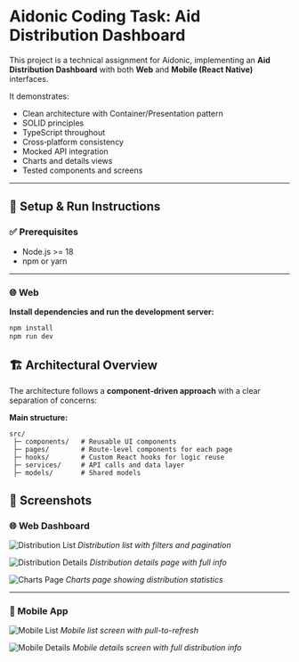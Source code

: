 # Aidonic Coding Task: Aid Distribution Dashboard

This project is a technical assignment for Aidonic, implementing an **Aid Distribution Dashboard** with both **Web** and **Mobile (React Native)** interfaces.

It demonstrates:
- Clean architecture with Container/Presentation pattern
- SOLID principles
- TypeScript throughout
- Cross‑platform consistency
- Mocked API integration
- Charts and details views
- Tested components and screens

---

## 🚀 Setup & Run Instructions

### ✅ Prerequisites
- Node.js >= 18
- npm or yarn

---

### 🌐 Web
**Install dependencies and run the development server:**
```bash
npm install
npm run dev

```
## 🏗️ Architectural Overview

The architecture follows a **component‑driven approach** with a clear separation of concerns:

**Main structure:**
```text
src/
 ├─ components/   # Reusable UI components
 ├─ pages/        # Route-level components for each page
 ├─ hooks/        # Custom React hooks for logic reuse
 ├─ services/     # API calls and data layer
 ├─ models/       # Shared models
```

## 📸 Screenshots

### 🌐 Web Dashboard

![Distribution List](./docs/screenshots/web-list.png)
*Distribution list with filters and pagination*

![Distribution Details](./docs/screenshots/web-details.png)
*Distribution details page with full info*

![Charts Page](./docs/screenshots/web-charts.png)
*Charts page showing distribution statistics*

---

### 📱 Mobile App

![Mobile List](./docs/screenshots/mobile-list.png)
*Mobile list screen with pull-to-refresh*

![Mobile Details](./docs/screenshots/mobile-details.png)
*Mobile details screen with full distribution info*

